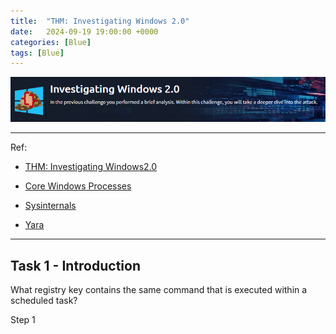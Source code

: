 ```yaml
---
title:  "THM: Investigating Windows 2.0"
date:   2024-09-19 19:00:00 +0000
categories: [Blue]
tags: [Blue]
---
```


![img](/assets/img/iw2.png)  



---
Ref: 

- [THM: Investigating Windows2.0](https://tryhackme.com/r/room/investigatingwindows2)

- [Core Windows Processes](https://tryhackme.com/r/room/investigatingwindows2#:~:text=Core%20Windows%20Processes)

- [Sysinternals](http://tryhackme.com/jr/btsysinternalssg)

- [Yara](https://tryhackme.com/room/yara)



---

Task 1 - Introduction
---
What registry key contains the same command that is executed within a scheduled task?


Step 1 